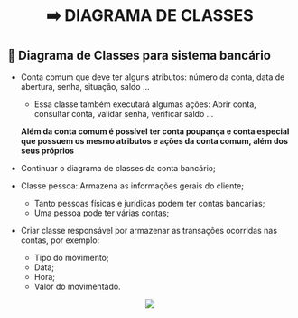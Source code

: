 <div align="center">

# ➡️ DIAGRAMA DE CLASSES
  
</div>  

## 📍 Diagrama de Classes para sistema bancário  

- Conta comum que deve ter alguns atributos: número da conta, data de abertura, senha, situação, saldo ... 
  - Essa classe também executará algumas ações: Abrir conta, consultar conta, validar senha, verificar saldo ...
  
  **Além da conta comum é possível ter conta poupança e conta especial que possuem os mesmo atributos e ações da conta comum, além dos seus próprios**

- Continuar o diagrama de classes da conta bancário; 
- Classe pessoa: Armazena as informações gerais do cliente; 
  - Tanto pessoas físicas e jurídicas podem ter contas bancárias; 
  - Uma pessoa pode ter várias contas; 
- Criar classe responsável por armazenar as transações ocorridas nas contas, por exemplo: 
  - Tipo do movimento;
  - Data;
  - Hora;
  - Valor do movimentado. 
   
<div align="center">

<img src="https://github.com/geovannax/Formacao-ADS/blob/main/analise-orientada-a-objeto/diagrama-de-classes/exercicios/DIAGRAMA.png?raw=true">

 </div>
